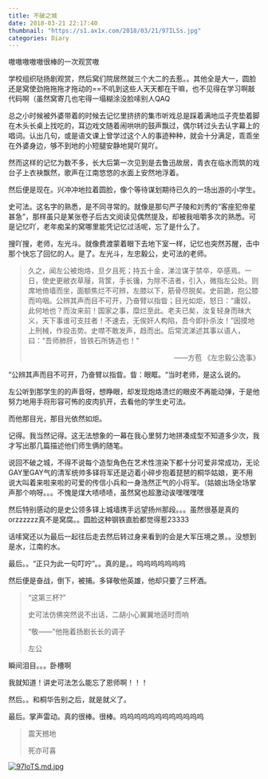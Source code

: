 ```yaml
---
title: 不破之城
date: 2018-03-21 22:17:40
thumbnail: "https://s1.ax1x.com/2018/03/21/97ILSs.jpg"
categories: Diary
---
```


嗷嗷嗷嗷嗷很棒的一次观赏嗷

学校组织哒扬剧观赏，然后窝们院居然就三个大二的去惹。。其他全是大一，圆脸还是窝使劲拖拖拖才拖动的==不叽到这些人天天都在干嘛，也不见得在学习啊敲代码啊（虽然窝寄几也宅得一塌糊涂没脸嗦别人QAQ

总之小时候被外婆带着的时候去记忆里挤挤的集市听戏总是踩着满地瓜子壳垫着脚在木头长桌上找吃的，耳边戏文随着闹哄哄的鼓声飘过，偶尔转过头去认字幕上的唱词。认出几句，或是语文课上曾学过这个人的事迹种种，就会十分满足，乖乖坐在外婆身边，够不到地的小短腿安静地晃吖晃吖。

然而这样的记忆为数不多，长大后第一次见到是去鲁迅故居，青衣在临水而筑的戏台子上衣袂飘然，歌声在江南悠悠的水面上安然地浮着。

然后便是现在。兴冲冲地拉着圆脸，像个等待谋划期待已久的一场出游的小学生。

史可法。这名字的熟悉，是不同寻常的。就像是那句严子陵和刘秀的“客座犯帝星甚急”，那样虽只是某张卷子后古文阅读见偶然提及，却被我咀嚼多次的熟悉。可是记忆吖，老年痴呆的窝哪里能凭记忆过活呢，忘了是什么了。

搜吖搜，老师，左光斗。就像费渡蒙着眼下去地下室一样，记忆也突然苏醒，击中那个快忘了回忆的人。是了。左光斗，左忠毅公，史可法的老师。

> 久之，闻左公被炮烙，旦夕且死；持五十金，涕泣谋于禁卒，卒感焉。一日，使史更敝衣草屦，背筐，手长镵，为除不洁者，引入，微指左公处。则席地倚墙而坐，面额焦烂不可辨，左膝以下，筋骨尽脱矣。史前跪，抱公膝而呜咽。公辨其声而目不可开，乃奋臂以指眥；目光如炬，怒日：“庸奴，此何地也？而汝来前！国家之事，糜烂至此。老夫已矣，汝复轻身而昧大义，天下事谁可支拄者！不速去，无俟奸人构陷，吾今即扑杀汝！”因摸地上刑械，作投击势。史噤不敢发声，趋而出。后常流涕述其事以语人，曰：“吾师肺肝，皆铁石所铸造也！”<p align="right">——方苞 《左忠毅公逸事》</p>

“公辨其声而目不可开，乃奋臂以指眥。眥：眼眶。“当时老师，是这么说的。

左公听到那学生的的声音呀，想睁眼，却发现炮烙溃烂的眼皮不再能动弹，于是他努力地用手将形容可怖的皮肉扒开，去看他的学生史可法。

而他那目光，那目光依然如炬。

记得。我当然记得。这无法想象的一幕在我心里努力地拼凑成型不知道多少次，我才写出那几篇描述他们师生俩的随笔。

说回不破之城，不得不说每个造型角色在艺术性渲染下都十分可爱非常成功，无论GAY里GAY气的清军统帅多铎将军还是迈着小碎步抱着琵琶的桐华姑娘，更不用说大叫着来啦来啦的可爱的传信小兵和一身浩然正气的小将军。（姑娘出场全场掌声那个响呀。。。不愧是煤大啧啧啧，虽然窝也超激动诶嘿嘿嘿嘿

然后特别感动的是史公领多铎上城墙携手远望扬州那段。。。虽然很基是真的orzzzzzz真不是窝腐。。圆脸这种钢铁直脸都觉得惹23333

话嗦窝还以为最后一起往后走去然后转过身来看到的会是大军压境之景。。没想到是水，江南的水。

最后。。“正只为此一句叮咛”。。真的是。。呜呜呜呜呜呜呜

然后便是奋战，倒下，被捕。多铎敬他英雄，他却只要了三杯酒。

> “这第三杯?”
>
> 史可法仿佛突然说不出话，二胡小心翼翼地适时而响
>
> “敬——”他拖着扬剧长长的调子
>
> 
>
> 左公

瞬间泪目。。。卧槽啊

我就知道！讲史可法怎么能忘了恩师啊！！！

然后。。和桐华告别之后，就是就义了。

最后。掌声雷动。真的很棒。很棒。呜呜呜呜呜呜呜呜呜呜呜呜

> 震天撼地
>
> 死亦可喜



[![97IoTS.md.jpg](https://s1.ax1x.com/2018/03/21/97IoTS.md.jpg)](https://imgchr.com/i/97IoTS)





